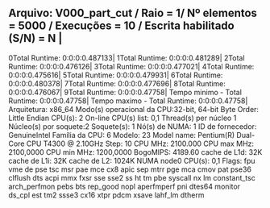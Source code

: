 Arquivo: V000_part_cut / Raio = 1/ Nº elementos = 5000 / Execuções = 10 / Escrita habilitado (S/N) = N |
-------------------------------------------------------------------------------------------
0Total Runtime: 0:0:0:0.487133|
1Total Runtime: 0:0:0:0.481289|
2Total Runtime: 0:0:0:0.476126|
3Total Runtime: 0:0:0:0.477021|
4Total Runtime: 0:0:0:0.475616|
5Total Runtime: 0:0:0:0.479931|
6Total Runtime: 0:0:0:0.480378|
7Total Runtime: 0:0:0:0.477696|
8Total Runtime: 0:0:0:0.476067|
9Total Runtime: 0:0:0:0.47758|
Tempo minimo - Total Runtime: 0:0:0:0.47758|
Tempo maximo - Total Runtime: 0:0:0:0.47758|
Arquitetura:           x86_64
Modo(s) operacional da CPU:32-bit, 64-bit
Byte Order:            Little Endian
CPU(s):                2
On-line CPU(s) list:   0,1
Thread(s) per núcleo  1
Núcleo(s) por soquete:2
Soquete(s):            1
Nó(s) de NUMA:        1
ID de fornecedor:      GenuineIntel
Família da CPU:       6
Modelo:                23
Model name:            Pentium(R) Dual-Core CPU       T4300  @ 2.10GHz
Step:                  10
CPU MHz:               2100.000
CPU max MHz:           2100,0000
CPU min MHz:           1200,0000
BogoMIPS:              4189.60
cache de L1d:          32K
cache de L1i:          32K
cache de L2:           1024K
NUMA node0 CPU(s):     0,1
Flags:                 fpu vme de pse tsc msr pae mce cx8 apic sep mtrr pge mca cmov pat pse36 clflush dts acpi mmx fxsr sse sse2 ss ht tm pbe syscall nx lm constant_tsc arch_perfmon pebs bts rep_good nopl aperfmperf pni dtes64 monitor ds_cpl est tm2 ssse3 cx16 xtpr pdcm xsave lahf_lm dtherm
